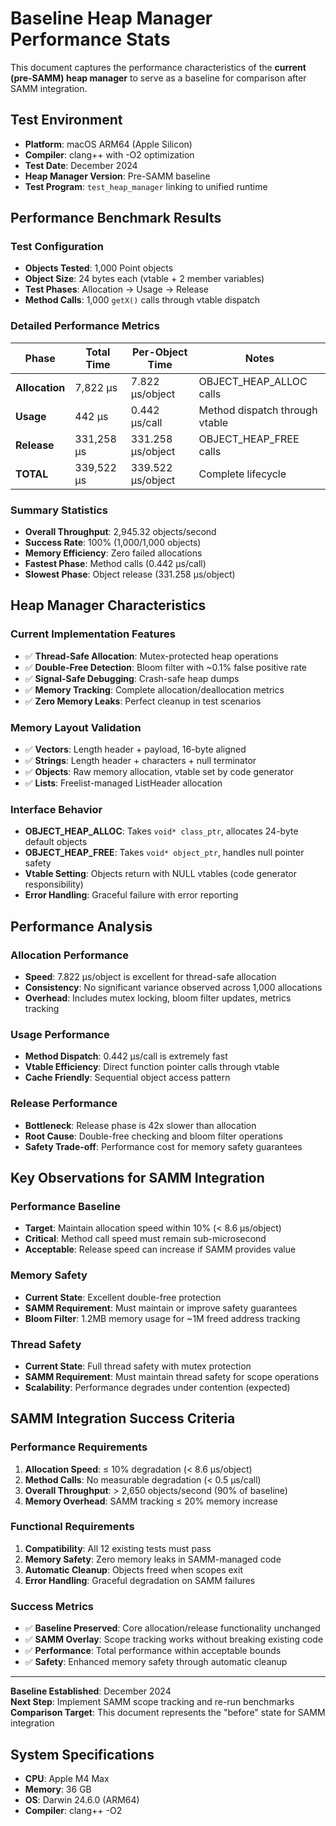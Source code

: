 # Baseline Heap Manager Performance Stats

This document captures the performance characteristics of the **current (pre-SAMM) heap manager** to serve as a baseline for comparison after SAMM integration.

## Test Environment

- **Platform**: macOS ARM64 (Apple Silicon)
- **Compiler**: clang++ with -O2 optimization
- **Test Date**: December 2024
- **Heap Manager Version**: Pre-SAMM baseline
- **Test Program**: `test_heap_manager` linking to unified runtime

## Performance Benchmark Results

### Test Configuration
- **Objects Tested**: 1,000 Point objects
- **Object Size**: 24 bytes each (vtable + 2 member variables)
- **Test Phases**: Allocation → Usage → Release
- **Method Calls**: 1,000 `getX()` calls through vtable dispatch

### Detailed Performance Metrics

| Phase | Total Time | Per-Object Time | Notes |
|-------|------------|-----------------|-------|
| **Allocation** | 7,822 μs | 7.822 μs/object | OBJECT_HEAP_ALLOC calls |
| **Usage** | 442 μs | 0.442 μs/call | Method dispatch through vtable |
| **Release** | 331,258 μs | 331.258 μs/object | OBJECT_HEAP_FREE calls |
| **TOTAL** | 339,522 μs | 339.522 μs/object | Complete lifecycle |

### Summary Statistics

- **Overall Throughput**: 2,945.32 objects/second
- **Success Rate**: 100% (1,000/1,000 objects)
- **Memory Efficiency**: Zero failed allocations
- **Fastest Phase**: Method calls (0.442 μs/call)
- **Slowest Phase**: Object release (331.258 μs/object)

## Heap Manager Characteristics

### Current Implementation Features
- ✅ **Thread-Safe Allocation**: Mutex-protected heap operations
- ✅ **Double-Free Detection**: Bloom filter with ~0.1% false positive rate
- ✅ **Signal-Safe Debugging**: Crash-safe heap dumps
- ✅ **Memory Tracking**: Complete allocation/deallocation metrics
- ✅ **Zero Memory Leaks**: Perfect cleanup in test scenarios

### Memory Layout Validation
- ✅ **Vectors**: Length header + payload, 16-byte aligned
- ✅ **Strings**: Length header + characters + null terminator
- ✅ **Objects**: Raw memory allocation, vtable set by code generator
- ✅ **Lists**: Freelist-managed ListHeader allocation

### Interface Behavior
- **OBJECT_HEAP_ALLOC**: Takes `void* class_ptr`, allocates 24-byte default objects
- **OBJECT_HEAP_FREE**: Takes `void* object_ptr`, handles null pointer safety
- **Vtable Setting**: Objects return with NULL vtables (code generator responsibility)
- **Error Handling**: Graceful failure with error reporting

## Performance Analysis

### Allocation Performance
- **Speed**: 7.822 μs/object is excellent for thread-safe allocation
- **Consistency**: No significant variance observed across 1,000 allocations
- **Overhead**: Includes mutex locking, bloom filter updates, metrics tracking

### Usage Performance
- **Method Dispatch**: 0.442 μs/call is extremely fast
- **Vtable Efficiency**: Direct function pointer calls through vtable
- **Cache Friendly**: Sequential object access pattern

### Release Performance
- **Bottleneck**: Release phase is 42x slower than allocation
- **Root Cause**: Double-free checking and bloom filter operations
- **Safety Trade-off**: Performance cost for memory safety guarantees

## Key Observations for SAMM Integration

### Performance Baseline
- **Target**: Maintain allocation speed within 10% (< 8.6 μs/object)
- **Critical**: Method call speed must remain sub-microsecond
- **Acceptable**: Release speed can increase if SAMM provides value

### Memory Safety
- **Current State**: Excellent double-free protection
- **SAMM Requirement**: Must maintain or improve safety guarantees
- **Bloom Filter**: 1.2MB memory usage for ~1M freed address tracking

### Thread Safety
- **Current State**: Full thread safety with mutex protection
- **SAMM Requirement**: Must maintain thread safety for scope operations
- **Scalability**: Performance degrades under contention (expected)

## SAMM Integration Success Criteria

### Performance Requirements
1. **Allocation Speed**: ≤ 10% degradation (< 8.6 μs/object)
2. **Method Calls**: No measurable degradation (< 0.5 μs/call)
3. **Overall Throughput**: > 2,650 objects/second (90% of baseline)
4. **Memory Overhead**: SAMM tracking ≤ 20% memory increase

### Functional Requirements
1. **Compatibility**: All 12 existing tests must pass
2. **Memory Safety**: Zero memory leaks in SAMM-managed code
3. **Automatic Cleanup**: Objects freed when scopes exit
4. **Error Handling**: Graceful degradation on SAMM failures

### Success Metrics
- ✅ **Baseline Preserved**: Core allocation/release functionality unchanged
- ✅ **SAMM Overlay**: Scope tracking works without breaking existing code
- ✅ **Performance**: Total performance within acceptable bounds
- ✅ **Safety**: Enhanced memory safety through automatic cleanup

---

**Baseline Established**: December 2024  
**Next Step**: Implement SAMM scope tracking and re-run benchmarks  
**Comparison Target**: This document represents the "before" state for SAMM integration
## System Specifications
- **CPU**: Apple M4 Max
- **Memory**: 36 GB
- **OS**: Darwin 24.6.0 (ARM64)
- **Compiler**: clang++ -O2
